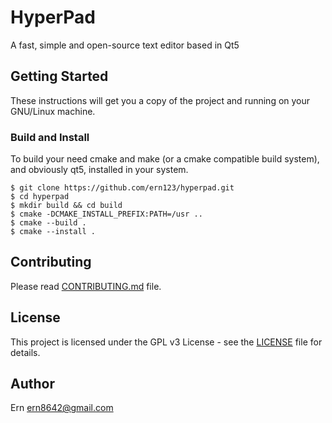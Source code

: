 # HyperPad
A fast, simple and open-source text editor based in Qt5

## Getting Started
These instructions will get you a copy of the project and running on your GNU/Linux machine.

###  Build and Install
To build your need cmake and make (or a cmake compatible build system), and obviously qt5,
installed in your system.
```
$ git clone https://github.com/ern123/hyperpad.git
$ cd hyperpad
$ mkdir build && cd build
$ cmake -DCMAKE_INSTALL_PREFIX:PATH=/usr ..
$ cmake --build .
$ cmake --install .
```

## Contributing
Please read [CONTRIBUTING.md](CONTRIBUTING.md) file.

## License
This project is licensed under the GPL v3 License - see the [LICENSE](LICENSE) file for details.

## Author
Ern <ern8642@gmail.com>
